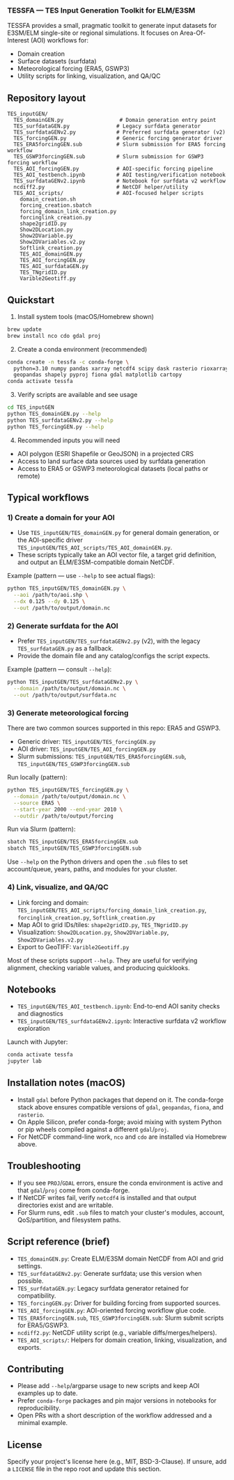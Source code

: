 ### TESSFA — TES Input Generation Toolkit for ELM/E3SM

TESSFA provides a small, pragmatic toolkit to generate input datasets for E3SM/ELM single-site or regional simulations. It focuses on Area-Of-Interest (AOI) workflows for:

- Domain creation
- Surface datasets (surfdata)
- Meteorological forcing (ERA5, GSWP3)
- Utility scripts for linking, visualization, and QA/QC


## Repository layout

```
TES_inputGEN/
  TES_domainGEN.py                  # Domain generation entry point
  TES_surfdataGEN.py               # Legacy surfdata generator
  TES_surfdataGENv2.py             # Preferred surfdata generator (v2)
  TES_forcingGEN.py                # Generic forcing generator driver
  TES_ERA5forcingGEN.sub           # Slurm submission for ERA5 forcing workflow
  TES_GSWP3forcingGEN.sub          # Slurm submission for GSWP3 forcing workflow
  TES_AOI_forcingGEN.py            # AOI-specific forcing pipeline
  TES_AOI_testbench.ipynb          # AOI testing/verification notebook
  TES_surfdataGENv2.ipynb          # Notebook for surfdata v2 workflow
  ncdiff2.py                       # NetCDF helper/utility
  TES_AOI_scripts/                 # AOI-focused helper scripts
    domain_creation.sh
    forcing_creation.sbatch
    forcing_domain_link_creation.py
    forcinglink_creation.py
    shape2gridID.py
    Show2DLocation.py
    Show2DVariable.py
    Show2DVariables.v2.py
    Softlink_creation.py
    TES_AOI_domainGEN.py
    TES_AOI_forcingGEN.py
    TES_AOI_surfdataGEN.py
    TES_TNgridID.py
    Varible2Geotiff.py
```


## Quickstart

1) Install system tools (macOS/Homebrew shown)

```bash
brew update
brew install nco cdo gdal proj
```

2) Create a conda environment (recommended)

```bash
conda create -n tessfa -c conda-forge \
  python=3.10 numpy pandas xarray netcdf4 scipy dask rasterio rioxarray \
  geopandas shapely pyproj fiona gdal matplotlib cartopy
conda activate tessfa
```

3) Verify scripts are available and see usage

```bash
cd TES_inputGEN
python TES_domainGEN.py --help
python TES_surfdataGENv2.py --help
python TES_forcingGEN.py --help
```

4) Recommended inputs you will need

- AOI polygon (ESRI Shapefile or GeoJSON) in a projected CRS
- Access to land surface data sources used by surfdata generation
- Access to ERA5 or GSWP3 meteorological datasets (local paths or remote)


## Typical workflows

### 1) Create a domain for your AOI

- Use `TES_inputGEN/TES_domainGEN.py` for general domain generation, or the AOI-specific driver `TES_inputGEN/TES_AOI_scripts/TES_AOI_domainGEN.py`.
- These scripts typically take an AOI vector file, a target grid definition, and output an ELM/E3SM-compatible domain NetCDF.

Example (pattern — use `--help` to see actual flags):

```bash
python TES_inputGEN/TES_domainGEN.py \
  --aoi /path/to/aoi.shp \
  --dx 0.125 --dy 0.125 \
  --out /path/to/output/domain.nc
```


### 2) Generate surfdata for the AOI

- Prefer `TES_inputGEN/TES_surfdataGENv2.py` (v2), with the legacy `TES_surfdataGEN.py` as a fallback.
- Provide the domain file and any catalog/configs the script expects.

Example (pattern — consult `--help`):

```bash
python TES_inputGEN/TES_surfdataGENv2.py \
  --domain /path/to/output/domain.nc \
  --out /path/to/output/surfdata.nc
```


### 3) Generate meteorological forcing

There are two common sources supported in this repo: ERA5 and GSWP3.

- Generic driver: `TES_inputGEN/TES_forcingGEN.py`
- AOI driver: `TES_inputGEN/TES_AOI_forcingGEN.py`
- Slurm submissions: `TES_inputGEN/TES_ERA5forcingGEN.sub`, `TES_inputGEN/TES_GSWP3forcingGEN.sub`

Run locally (pattern):

```bash
python TES_inputGEN/TES_forcingGEN.py \
  --domain /path/to/output/domain.nc \
  --source ERA5 \
  --start-year 2000 --end-year 2010 \
  --outdir /path/to/output/forcing
```

Run via Slurm (pattern):

```bash
sbatch TES_inputGEN/TES_ERA5forcingGEN.sub
sbatch TES_inputGEN/TES_GSWP3forcingGEN.sub
```

Use `--help` on the Python drivers and open the `.sub` files to set account/queue, years, paths, and modules for your cluster.


### 4) Link, visualize, and QA/QC

- Link forcing and domain: `TES_inputGEN/TES_AOI_scripts/forcing_domain_link_creation.py`, `forcinglink_creation.py`, `Softlink_creation.py`
- Map AOI to grid IDs/tiles: `shape2gridID.py`, `TES_TNgridID.py`
- Visualization: `Show2DLocation.py`, `Show2DVariable.py`, `Show2DVariables.v2.py`
- Export to GeoTIFF: `Varible2Geotiff.py`

Most of these scripts support `--help`. They are useful for verifying alignment, checking variable values, and producing quicklooks.


## Notebooks

- `TES_inputGEN/TES_AOI_testbench.ipynb`: End-to-end AOI sanity checks and diagnostics
- `TES_inputGEN/TES_surfdataGENv2.ipynb`: Interactive surfdata v2 workflow exploration

Launch with Jupyter:

```bash
conda activate tessfa
jupyter lab
```


## Installation notes (macOS)

- Install `gdal` before Python packages that depend on it. The conda-forge stack above ensures compatible versions of `gdal`, `geopandas`, `fiona`, and `rasterio`.
- On Apple Silicon, prefer conda-forge; avoid mixing with system Python or pip wheels compiled against a different `gdal`/`proj`.
- For NetCDF command-line work, `nco` and `cdo` are installed via Homebrew above.


## Troubleshooting

- If you see `PROJ`/`GDAL` errors, ensure the conda environment is active and that `gdal`/`proj` come from conda-forge.
- If NetCDF writes fail, verify `netcdf4` is installed and that output directories exist and are writable.
- For Slurm runs, edit `.sub` files to match your cluster's modules, account, QoS/partition, and filesystem paths.


## Script reference (brief)

- `TES_domainGEN.py`: Create ELM/E3SM domain NetCDF from AOI and grid settings.
- `TES_surfdataGENv2.py`: Generate surfdata; use this version when possible.
- `TES_surfdataGEN.py`: Legacy surfdata generator retained for compatibility.
- `TES_forcingGEN.py`: Driver for building forcing from supported sources.
- `TES_AOI_forcingGEN.py`: AOI-oriented forcing workflow glue code.
- `TES_ERA5forcingGEN.sub`, `TES_GSWP3forcingGEN.sub`: Slurm submit scripts for ERA5/GSWP3.
- `ncdiff2.py`: NetCDF utility script (e.g., variable diffs/merges/helpers).
- `TES_AOI_scripts/`: Helpers for domain creation, linking, visualization, and exports.


## Contributing

- Please add `--help`/argparse usage to new scripts and keep AOI examples up to date.
- Prefer `conda-forge` packages and pin major versions in notebooks for reproducibility.
- Open PRs with a short description of the workflow addressed and a minimal example.


## License

Specify your project's license here (e.g., MIT, BSD-3-Clause). If unsure, add a `LICENSE` file in the repo root and update this section.


